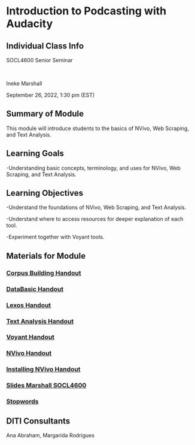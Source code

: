 
# Introduction to Podcasting with Audacity

## Individual Class Info

SOCL4600 Senior Seminar

<br>

Ineke Marshall
<br>

September 26, 2022, 1:30 pm (EST)

## Summary of Module

This module will introduce students to the basics of NVivo, Web Scraping, and Text Analysis.

## Learning Goals

-Understanding basic concepts, terminology, and uses for NVivo, Web Scraping, and Text Analysis. 


## Learning Objectives

-Understand the foundations of NVivo, Web Scraping, and Text Analysis.

-Understand where to access resources for deeper explanation of each tool.

-Experiment together with Voyant tools. 

## Materials for Module

### [Corpus Building Handout](https://github.com/NULabNortheastern/digitalassignmentshowcase/blob/master/multi-domain-modules/fa22-marshall-SOCL4600-Multi/Handout_CorpusBuilding.pdf)


### [DataBasic Handout](https://github.com/NULabNortheastern/digitalassignmentshowcase/blob/master/multi-domain-modules/fa22-marshall-SOCL4600-Multi/Handout_DataBasic.pdf)

### [Lexos Handout](https://github.com/NULabNortheastern/digitalassignmentshowcase/blob/master/multi-domain-modules/fa22-marshall-SOCL4600-Multi/Handout_Lexos.pdf)

### [Text Analysis Handout](https://github.com/NULabNortheastern/digitalassignmentshowcase/blob/master/multi-domain-modules/fa22-marshall-SOCL4600-Multi/Handout_Text_Analysis_Links_Resources.pdf)

### [Voyant Handout](https://github.com/NULabNortheastern/digitalassignmentshowcase/blob/master/multi-domain-modules/fa22-marshall-SOCL4600-Multi/Handout_Voyant.pdf)

### [NVivo Handout](https://github.com/NULabNortheastern/digitalassignmentshowcase/blob/master/multi-domain-modules/fa22-marshall-SOCL4600-Multi/handout-NVivo.pdf)

### [Installing NVivo Handout](https://github.com/NULabNortheastern/digitalassignmentshowcase/blob/master/multi-domain-modules/fa22-marshall-SOCL4600-Multi/handout-installingNVivo.pdf)

### [Slides Marshall SOCL4600](https://github.com/NULabNortheastern/digitalassignmentshowcase/blob/master/multi-domain-modules/fa22-marshall-SOCL4600-Multi/Slides-Marshall.pdf)

### [Stopwords](https://github.com/NULabNortheastern/digitalassignmentshowcase/blob/master/multi-domain-modules/fa22-marshall-SOCL4600-Multi/Stopwords.txt)


### 
## DITI Consultants

Ana Abraham,
Margarida Rodrigues

